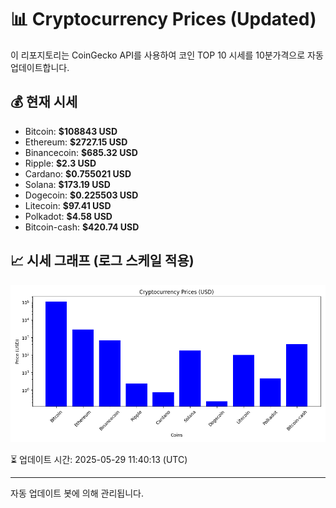 
# 📊 Cryptocurrency Prices (Updated)

이 리포지토리는 CoinGecko API를 사용하여 코인 TOP 10 시세를 10분가격으로 자동 업데이트합니다.

## 💰 현재 시세
- Bitcoin: **$108843 USD**
- Ethereum: **$2727.15 USD**
- Binancecoin: **$685.32 USD**
- Ripple: **$2.3 USD**
- Cardano: **$0.755021 USD**
- Solana: **$173.19 USD**
- Dogecoin: **$0.225503 USD**
- Litecoin: **$97.41 USD**
- Polkadot: **$4.58 USD**
- Bitcoin-cash: **$420.74 USD**

## 📈 시세 그래프 (로그 스케일 적용)
![Crypto Prices](crypto_prices.png)

⏳ 업데이트 시간: 2025-05-29 11:40:13 (UTC)

---
자동 업데이트 봇에 의해 관리됩니다.
